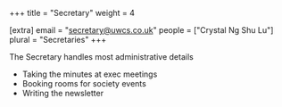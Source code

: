 +++
title = "Secretary"
weight = 4

[extra]
email = "secretary@uwcs.co.uk"
people = ["Crystal Ng Shu Lu"]
plural = "Secretaries"
+++

The Secretary handles most administrative details

- Taking the minutes at exec meetings
- Booking rooms for society events
- Writing the newsletter